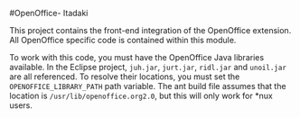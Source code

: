 #OpenOffice- Itadaki

This project contains the front-end integration of the OpenOffice extension. All OpenOffice specific code is contained within this module.

To work with this code, you must have the OpenOffice Java libraries available. In the Eclipse project, `juh.jar`, `jurt.jar`, `ridl.jar` and `unoil.jar` are all referenced. To resolve their locations, you must set the `OPENOFFICE_LIBRARY_PATH` path variable. The ant build file assumes that the location is `/usr/lib/openoffice.org2.0`, but this will only work for *nux users.
